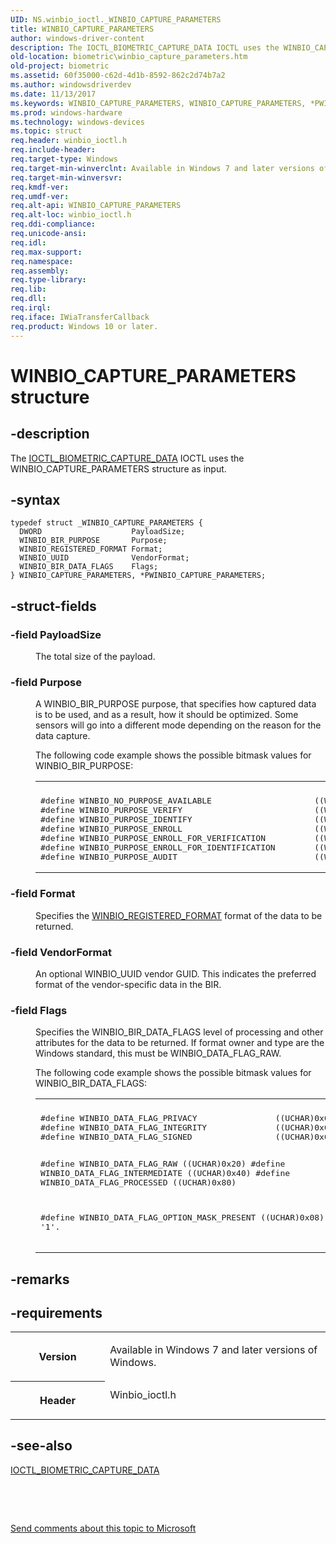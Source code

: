 ```yaml
---
UID: NS.winbio_ioctl._WINBIO_CAPTURE_PARAMETERS
title: WINBIO_CAPTURE_PARAMETERS
author: windows-driver-content
description: The IOCTL_BIOMETRIC_CAPTURE_DATA IOCTL uses the WINBIO_CAPTURE_PARAMETERS structure as input.
old-location: biometric\winbio_capture_parameters.htm
old-project: biometric
ms.assetid: 60f35000-c62d-4d1b-8592-862c2d74b7a2
ms.author: windowsdriverdev
ms.date: 11/13/2017
ms.keywords: WINBIO_CAPTURE_PARAMETERS, WINBIO_CAPTURE_PARAMETERS, *PWINBIO_CAPTURE_PARAMETERS
ms.prod: windows-hardware
ms.technology: windows-devices
ms.topic: struct
req.header: winbio_ioctl.h
req.include-header: 
req.target-type: Windows
req.target-min-winverclnt: Available in Windows 7 and later versions of Windows.
req.target-min-winversvr: 
req.kmdf-ver: 
req.umdf-ver: 
req.alt-api: WINBIO_CAPTURE_PARAMETERS
req.alt-loc: winbio_ioctl.h
req.ddi-compliance: 
req.unicode-ansi: 
req.idl: 
req.max-support: 
req.namespace: 
req.assembly: 
req.type-library: 
req.lib: 
req.dll: 
req.irql: 
req.iface: IWiaTransferCallback
req.product: Windows 10 or later.
---
```


# WINBIO_CAPTURE_PARAMETERS structure



## -description
<p>The <a href="https://msdn.microsoft.com/library/windows/hardware/ff536429">IOCTL_BIOMETRIC_CAPTURE_DATA</a> IOCTL uses the WINBIO_CAPTURE_PARAMETERS structure as input.</p>


## -syntax

````
typedef struct _WINBIO_CAPTURE_PARAMETERS {
  DWORD                    PayloadSize;
  WINBIO_BIR_PURPOSE       Purpose;
  WINBIO_REGISTERED_FORMAT Format;
  WINBIO_UUID              VendorFormat;
  WINBIO_BIR_DATA_FLAGS    Flags;
} WINBIO_CAPTURE_PARAMETERS, *PWINBIO_CAPTURE_PARAMETERS;
````


## -struct-fields
<dl>

### -field <b>PayloadSize</b>

<dd>
<p>The total size of the payload.</p>
</dd>

### -field <b>Purpose</b>

<dd>
<p>A WINBIO_BIR_PURPOSE purpose, that specifies how captured data is to be used, and as a result, how it should be optimized.  Some sensors will go into a different mode depending on the reason for the data capture.</p>
<p>The following code example shows the possible bitmask values for WINBIO_BIR_PURPOSE:</p>
<div class="code"><span codelanguage=""><table>
<tr>
<th></th>
</tr>
<tr>
<td>
<pre>#define WINBIO_NO_PURPOSE_AVAILABLE                     ((WINBIO_BIR_PURPOSE)0x00)
#define WINBIO_PURPOSE_VERIFY                           ((WINBIO_BIR_PURPOSE)0x01)
#define WINBIO_PURPOSE_IDENTIFY                         ((WINBIO_BIR_PURPOSE)0x02)
#define WINBIO_PURPOSE_ENROLL                           ((WINBIO_BIR_PURPOSE)0x04)
#define WINBIO_PURPOSE_ENROLL_FOR_VERIFICATION          ((WINBIO_BIR_PURPOSE)0x08)
#define WINBIO_PURPOSE_ENROLL_FOR_IDENTIFICATION        ((WINBIO_BIR_PURPOSE)0x10)
#define WINBIO_PURPOSE_AUDIT                            ((WINBIO_BIR_PURPOSE)0x80)</pre>
</td>
</tr>
</table></span></div>
</dd>

### -field <b>Format</b>

<dd>
<p>Specifies the <a href="https://msdn.microsoft.com/library/windows/hardware/ff536473">WINBIO_REGISTERED_FORMAT</a> format of the data to be returned.</p>
</dd>

### -field <b>VendorFormat</b>

<dd>
<p>An optional WINBIO_UUID vendor GUID.  This indicates the preferred format of the vendor-specific data in the BIR.</p>
</dd>

### -field <b>Flags</b>

<dd>
<p>Specifies the WINBIO_BIR_DATA_FLAGS level of processing and other attributes for the data to be returned.  If format owner and type are the Windows standard, this must be WINBIO_DATA_FLAG_RAW.</p>
<p>The following code example shows the possible bitmask values for WINBIO_BIR_DATA_FLAGS:</p>
<div class="code"><span codelanguage=""><table>
<tr>
<th></th>
</tr>
<tr>
<td>
<pre>#define WINBIO_DATA_FLAG_PRIVACY                ((UCHAR)0x02)
#define WINBIO_DATA_FLAG_INTEGRITY              ((UCHAR)0x01)
#define WINBIO_DATA_FLAG_SIGNED                 ((UCHAR)0x04)

#define WINBIO_DATA_FLAG_RAW                    ((UCHAR)0x20)
#define WINBIO_DATA_FLAG_INTERMEDIATE           ((UCHAR)0x40)
#define WINBIO_DATA_FLAG_PROCESSED              ((UCHAR)0x80)

#define WINBIO_DATA_FLAG_OPTION_MASK_PRESENT    ((UCHAR)0x08)   // Always '1'.</pre>
</td>
</tr>
</table></span></div>
</dd>
</dl>

## -remarks


## -requirements
<table>
<tr>
<th width="30%">
<p>Version</p>
</th>
<td width="70%">
<p>Available in Windows 7 and later versions of Windows.</p>
</td>
</tr>
<tr>
<th width="30%">
<p>Header</p>
</th>
<td width="70%">
<dl>
<dt>Winbio_ioctl.h</dt>
</dl>
</td>
</tr>
</table>

## -see-also
<dl>
<dt>
<a href="https://msdn.microsoft.com/library/windows/hardware/ff536429">IOCTL_BIOMETRIC_CAPTURE_DATA</a>
</dt>
</dl>
<p> </p>
<p> </p>
<p><a href="mailto:wsddocfb@microsoft.com?subject=Documentation%20feedback [biometric\biometric]:%20WINBIO_CAPTURE_PARAMETERS structure%20 RELEASE:%20(11/13/2017)&amp;body=%0A%0APRIVACY STATEMENT%0A%0AWe use your feedback to improve the documentation. We don't use your email address for any other purpose, and we'll remove your email address from our system after the issue that you're reporting is fixed. While we're working to fix this issue, we might send you an email message to ask for more info. Later, we might also send you an email message to let you know that we've addressed your feedback.%0A%0AFor more info about Microsoft's privacy policy, see http://privacy.microsoft.com/en-us/default.aspx." title="Send comments about this topic to Microsoft">Send comments about this topic to Microsoft</a></p>
